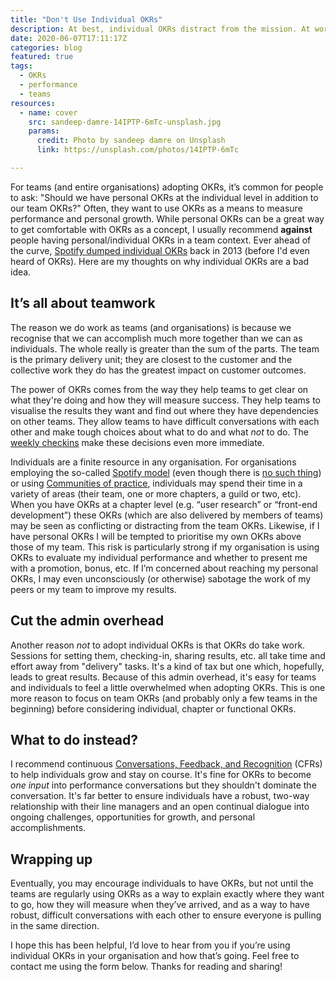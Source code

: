 ```yaml
---
title: "Don't Use Individual OKRs"
description: At best, individual OKRs distract from the mission. At worst, they'll damage your company's culture and turn off your best people.
date: 2020-06-07T17:11:17Z
categories: blog  
featured: true
tags: 
  - OKRs
  - performance
  - teams
resources:
  - name: cover
    src: sandeep-damre-14IPTP-6mTc-unsplash.jpg
    params:
      credit: Photo by sandeep damre on Unsplash
      link: https://unsplash.com/photos/14IPTP-6mTc

---
```

For teams (and entire organisations) adopting OKRs, it’s common for people to ask: "Should we have personal OKRs at the individual level in addition to our team OKRs?" Often, they want to use OKRs as a means to measure performance and personal growth. While personal OKRs can be a great way to get comfortable with OKRs as a concept, I usually recommend **against** people having personal/individual OKRs in a team context. Ever ahead of the curve, [Spotify dumped individual OKRs](https://hrblog.spotify.com/2016/08/15/our-beliefs/) back in 2013 (before I'd even heard of OKRs). Here are my thoughts on why individual OKRs are a bad idea.

## It’s all about teamwork

The reason we do work as teams (and organisations) is because we recognise that we can accomplish much more together than we can as individuals. The whole really is greater than the sum of the parts. The team is the primary delivery unit; they are closest to the customer and the collective work they do has the greatest impact on customer outcomes. 

The power of OKRs comes from the way they help teams to get clear on what they're doing and how they will measure success.  They help teams to visualise the results they want and find out where they have dependencies on other teams. They allow teams to have difficult conversations with each other and make tough choices about what to do and what _not_ to do. The [weekly checkins](/blog/a-guide-to-okr-checkins) make these decisions even more immediate.
 
Individuals are a finite resource in any organisation. For organisations employing the so-called [Spotify model](https://labs.spotify.com/2014/03/27/spotify-engineering-culture-part-1/) (even though there is [no such thing](https://vitalitychicago.com/blog/there-is-no-spotify-model-for-scaling-agile/)) or using [Communities of practice](https://en.wikipedia.org/wiki/Community_of_practice), individuals may spend their time in a variety of areas (their team, one or more chapters, a guild or two, etc). When you have OKRs at a chapter level (e.g. “user research” or “front-end development”) these OKRs (which are also delivered by members of teams) may be seen as conflicting or distracting from the team OKRs. Likewise, if I have personal OKRs I will be tempted to prioritise my own OKRs above those of my team. This risk is particularly strong if my organisation is using OKRs to evaluate my individual performance and whether to present me with a promotion, bonus, etc. If I’m concerned about reaching my personal OKRs, I may even unconsciously (or otherwise) sabotage the work of my peers or my team to improve my results. 

## Cut the admin overhead
Another reason _not_ to adopt individual OKRs is that OKRs do take work. Sessions for setting them, checking-in, sharing results, etc. all take time and effort away from "delivery" tasks. It's a kind of tax but one which, hopefully, leads to great results. Because of this admin overhead, it's easy for teams and individuals to feel a little overwhelmed when adopting OKRs. This is one more reason to focus on team OKRs (and probably only a few teams in the beginning) before considering individual, chapter or functional OKRs.

## What to do instead?

I recommend continuous [Conversations, Feedback, and Recognition](https://www.whatmatters.com/resources/difference-between-okr-cfr) (CFRs) to help individuals grow and stay on course. It's fine for OKRs to become _one input_ into performance conversations but they shouldn't dominate the conversation. It's far better to ensure individuals have a robust, two-way relationship with their line managers and an open continual dialogue into ongoing challenges, opportunities for growth, and personal accomplishments.

## Wrapping up
Eventually, you may encourage individuals to have OKRs, but not until the teams are regularly using OKRs as a way to explain exactly where they want to go, how they will measure when they’ve arrived, and as a way to have robust, difficult conversations with each other to ensure everyone is pulling in the same direction.

I hope this has been helpful, I’d love to hear from you if you’re using individual OKRs in your organisation and how that’s going. Feel free to contact me using the form below. Thanks for reading and sharing!
